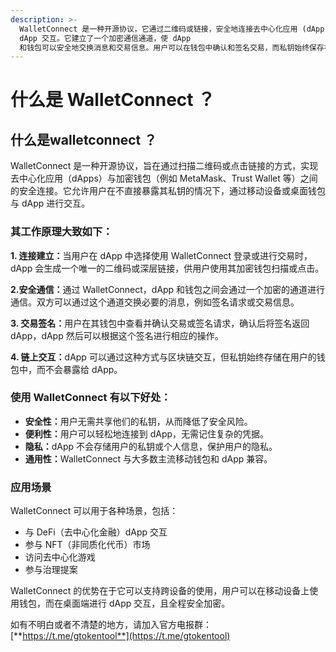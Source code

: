 ```yaml
---
description: >-
  WalletConnect 是一种开源协议，它通过二维码或链接，安全地连接去中心化应用 (dApp) 和加密钱包，从而允许用户在不泄露私钥的情况下与
  dApp 交互。它建立了一个加密通信通道，使 dApp
  和钱包可以安全地交换消息和交易信息。用户可以在钱包中确认和签名交易，而私钥始终保存在钱包中，不会暴露给 dApp，确保了安全性和隐私。
---
```


# 什么是 WalletConnect ？

## **什么是walletconnect ？**

WalletConnect 是一种开源协议，旨在通过扫描二维码或点击链接的方式，实现去中心化应用（dApps）与加密钱包（例如 MetaMask、Trust Wallet 等）之间的安全连接。它允许用户在不直接暴露其私钥的情况下，通过移动设备或桌面钱包与 dApp 进行交互。

### **其工作原理大致如下：**

**1. 连接建立：**&#x5F53;用户在 dApp 中选择使用 WalletConnect 登录或进行交易时，dApp 会生成一个唯一的二维码或深层链接，供用户使用其加密钱包扫描或点击。

**2.安全通信：**&#x901A;过 WalletConnect，dApp 和钱包之间会通过一个加密的通道进行通信。双方可以通过这个通道交换必要的消息，例如签名请求或交易信息。

**3. 交易签名：**&#x7528;户在其钱包中查看并确认交易或签名请求，确认后将签名返回 dApp，dApp 然后可以根据这个签名进行相应的操作。

**4. 链上交互：**&#x64;App 可以通过这种方式与区块链交互，但私钥始终存储在用户的钱包中，而不会暴露给 dApp。

### **使用 WalletConnect 有以下好处：**

* **安全性：**&#x7528;户无需共享他们的私钥，从而降低了安全风险。
* **便利性：**&#x7528;户可以轻松地连接到 dApp，无需记住复杂的凭据。
* **隐私：**&#x64;App 不会存储用户的私钥或个人信息，保护用户的隐私。
* **通用性：**&#x57;alletConnect 与大多数主流移动钱包和 dApp 兼容。

### **应用场景**

WalletConnect 可以用于各种场景，包括：

* 与 DeFi（去中心化金融）dApp 交互
* 参与 NFT（非同质化代币）市场
* 访问去中心化游戏
* 参与治理提案

WalletConnect 的优势在于它可以支持跨设备的使用，用户可以在移动设备上使用钱包，而在桌面端进行 dApp 交互，且全程安全加密。

如有不明白或者不清楚的地方，请加入官方电报群：[**https://t.me/gtokentool**](https://t.me/gtokentool)
